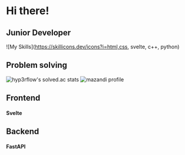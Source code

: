 # Hi there!

## Junior Developer

![My Skills](https://skillicons.dev/icons?i=html,css, svelte, c++, python)

## Problem solving

![hyp3rflow's solved.ac stats](https://github-readme-solvedac.hyp3rflow.vercel.app/api/?handle=wlgh7407)
![mazandi profile](http://mazandi.herokuapp.com/api?handle=wlgh7407&theme=warm)

## Frontend

#### Svelte

## Backend

#### FastAPI
<!--
**jiho7407/jiho7407** is a ✨ _special_ ✨ repository because its `README.md` (this file) appears on your GitHub profile.

Here are some ideas to get you started:

- 🔭 I’m currently working on ...
- 🌱 I’m currently learning ...
- 👯 I’m looking to collaborate on ...
- 🤔 I’m looking for help with ...
- 💬 Ask me about ...
- 📫 How to reach me: ...
- 😄 Pronouns: ...
- ⚡ Fun fact: ...
-->
